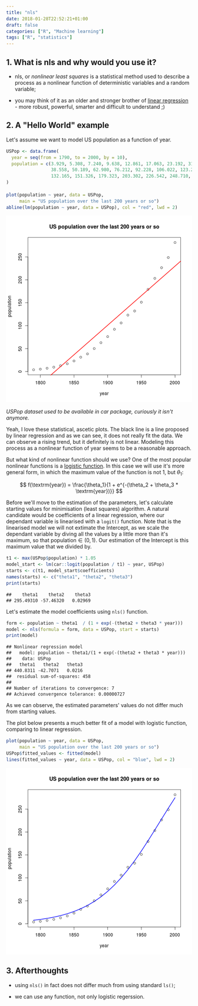 ```yaml
---
title: "nls"
date: 2018-01-28T22:52:21+01:00
draft: false
categories: ["R", "Machine learning"]
tags: ["R", "statistics"]
---
```







## 1. What is nls and why would you use it?

* nls, or *nonlinear least squares* is a statistical method used to describe a process as a nonlinear function of deterministic variables and a random variable;

* you may think of it as an older and stronger brother of [linear regression](https://tomis9.gtihub.io/sklearn_regression) - more robust, powerful, smarter and difficult to understand ;)

## 2. A "Hello World" example

Let's assume we want to model US population as a function of year.

```r
USPop <- data.frame(
  year = seq(from = 1790, to = 2000, by = 10),
  population = c(3.929, 5.308, 7.240, 9.638, 12.861, 17.063, 23.192, 31.443, 
                 38.558, 50.189, 62.980, 76.212, 92.228, 106.022, 123.203, 
                 132.165, 151.326, 179.323, 203.302, 226.542, 248.710, 281.422)
)

plot(population ~ year, data = USPop, 
     main = "US population over the last 200 years or so")
abline(lm(population ~ year, data = USPop), col = "red", lwd = 2)
```

![plot of chunk unnamed-chunk-1](./media/nls/unnamed-chunk-1-1.png)

*USPop dataset used to be available in car package, curiously it isn't anymore.*

Yeah, I love these statistical, ascetic plots. The black line is a line proposed by linear regression and as we can see, it does not really fit the data. We can observe a rising trend, but it definitely is not linear. Modeling this process as a nonlinear function of year seems to be a reasonable approach.

But what kind of nonlinear function should we use? One of the most popular nonlinear functions is a [logistic function](https://en.wikipedia.org/wiki/Logistic_function). In this case we will use it's more general form, in which the maximum value of the function is not 1, but $\theta_1$:


$$ f(\textrm{year}) = \frac{\theta_1}{1 + e^{-(\theta_2 + \theta_3 * \textrm{year})}} $$


Before we'll move to the estimation of the parameters, let's calculate starting values for minimisation (least squares) algorithm. A natural candidate would be coefficients of a linear regression, where our dependant variable is linearised with a `logit()` function. Note that is the linearised model we will not extimate the Intercept, as we scale the dependant variable by diving all the values by a little more than it's maximum, so that $\textrm{population}\in(0,1)$. Our estimation of the Intercept is this maximum value that we divided by.

```r
t1 <- max(USPop$population) * 1.05
model_start <- lm(car::logit(population / t1) ~ year, USPop)
starts <- c(t1, model_start$coefficients)
names(starts) <- c("theta1", "theta2", "theta3")
print(starts)
```

```
##    theta1    theta2    theta3 
## 295.49310 -57.46320   0.02969
```

Let's estimate the model coefficients using `nls()` function.

```r
form <- population ~ theta1  / (1 + exp(-(theta2 + theta3 * year)))
model <- nls(formula = form, data = USPop, start = starts)
print(model)
```

```
## Nonlinear regression model
##   model: population ~ theta1/(1 + exp(-(theta2 + theta3 * year)))
##    data: USPop
##   theta1   theta2   theta3 
## 440.8311 -42.7071   0.0216 
##  residual sum-of-squares: 458
## 
## Number of iterations to convergence: 7 
## Achieved convergence tolerance: 0.00000727
```

As we can observe, the estimated parameters' values do not differ much from starting values.

The plot below presents a much better fit of a model with logistic function, comparing to linear regression.


```r
plot(population ~ year, data = USPop, 
     main = "US population over the last 200 years or so")
USPop$fitted_values <- fitted(model)
lines(fitted_values ~ year, data = USPop, col = "blue", lwd = 2)
```

![plot of chunk unnamed-chunk-4](./media/nls/unnamed-chunk-4-1.png)

## 3. Afterthoughts

* using `nls()` in fact does not differ much from using standard `ls()`;

* we can use any function, not only logistic regerssion.
